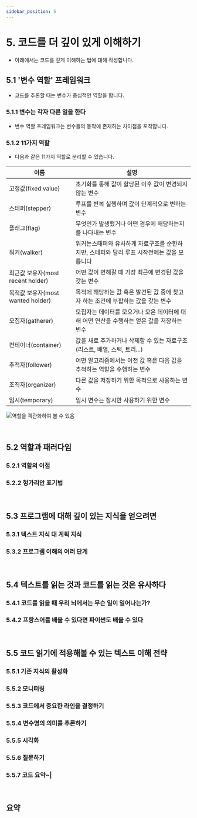 ```yaml
---
sidebar_position: 5
---
```


# 5. 코드를 더 깊이 있게 이해하기

- 아래에서는 코드를 깊게 이해하는 법에 대해 작성합니다.

## 5.1 '변수 역할' 프레임워크

- 코드를 추론할 때는 변수가 중심적인 역할을 합니다.

### 5.1.1 변수는 각자 다른 일을 한다

- 변수 역할 프레임워크는 변수들의 동작에 존재하는 차이점을 포착합니다.

### 5.1.2 11가지 역할

- 다음과 같은 11가지 역할로 분리할 수 있습니다.

|이름|설명|
|-|---|
|고정값(fixed value)|초기화를 통해 값이 할당된 이후 값이 변경되지 않는 변수|
|스테퍼(stepper)|루프를 반복 실행하며 값이 단계적으로 변하는 변수|
|플래그(flag)|무엇인가 발생했거나 어떤 경우에 해당하는지를 나타내는 변수|
|워커(walker)|워커는스태퍼와 유사하게 자료구조를 순한하지만, 스테퍼와 달리 루프 시작전에는 값을 모릅니다|
|최근값 보유자(most recent holder)|어떤 값이 변해갈 때 가장 최근에 변경된 값을 갖는 변수|
|목적값 보유자(most wanted holder)|목적에 해당하는 값 혹은 발견된 값 중에 찾고자 하는 조건에 부합하는 값을 갖는 변수|
|모집자(gatherer)|모집자는 데이터를 모으거나 모은 데이터에 대해 어떤 연산을 수행하는 얻은 값을 저장하는 변수|
|컨테이너(container)|값을 새로 추가하거나 삭제할 수 있는 자료구조(리스트, 배열, 스택, 트리...)|
|추적자(follower)|어떤 알고리즘에서는 이전 값 혹은 다음 값을 추적하는 역할을 수행하는 변수|
|조직자(organizer)|다른 값을 저장하기 위한 목적으로 사용하는 변수|
|임시(temporary)|임시 변수는 잠시만 사용하기 위한 변수|

![역할을 객관화하여 볼 수 있음](https://user-images.githubusercontent.com/42582516/179427261-a5340950-9ad9-4152-afd4-d60b1034cfba.png)


<br/>

## 5.2 역할과 패러다임

### 5.2.1 역할의 이점

### 5.2.2 헝가리안 표기법

<br/>

## 5.3 프로그램에 대해 깊이 있는 지식을 얻으려면

### 5.3.1 텍스트 지식 대 계획 지식

### 5.3.2 프로그램 이해의 여러 단계

<br/>

## 5.4 텍스트를 읽는 것과 코드를 읽는 것은 유사하다

### 5.4.1 코드를 읽을 때 우리 뇌에서는 무슨 일이 일어나는가?

### 5.4.2 프랑스어를 배울 수 있다면 파이썬도 배울 수 있다

<br/>

## 5.5 코드 읽기에 적용해볼 수 있는 텍스트 이해 전략

### 5.5.1 기존 지식의 활성화

### 5.5.2 모니터링

### 5.5.3 코드에서 중요한 라인을 결정하기

### 5.5.4 변수명의 의미를 추론하기

### 5.5.5 시각화

### 5.5.6 질문하기

### 5.5.7 코드 요약~|

<br/>

## 요약